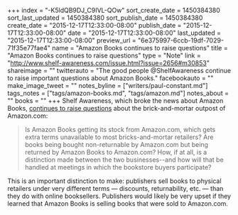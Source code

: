 +++
index = "-K5ldQB9DJ_C9IVL-QOw"
sort_create_date = 1450384380
sort_last_updated = 1450384380
sort_publish_date = 1450384380
create_date = "2015-12-17T12:33:00-08:00"
publish_date = "2015-12-17T12:33:00-08:00"
date = "2015-12-17T12:33:00-08:00"
last_updated = "2015-12-17T12:33:00-08:00"
preview_url = "6e375997-6ccb-19df-7029-71f35e77fae4"
name = "Amazon Books continues to raise questions"
title = "Amazon Books continues to raise questions"
type = "Note"
link = "http://www.shelf-awareness.com/issue.html?issue=2656#m30853"
shareimage = ""
twitterauto = "The good people @ShelfAwareness continue to raise important questions about Amazon Books."
facebookauto = ""
make_image_tweet = ""
notes_byline = ["writers/paul-constant.md"]
tags_notes = ["tags/amazon-books.md", "tags/amazon.md"]
notes_about = ""
books = ""
+++
Shelf Awareness, which broke the news about Amazon Books, [continues to raise questions](http://www.shelf-awareness.com/issue.html?issue=2656#m30853) about the brick-and-mortar outpost of Amazon.com:

<blockquote>Is Amazon Books getting its stock from Amazon.com, which gets extra terms unavailable to most bricks-and-mortar retailers? Are books being bought non-returnable by Amazon.com but being returned by Amazon Books to Amazon.com? How, if at all, is a distinction made between the two businesses--and how will that be handled at meetings in which the bookstore buyers participate?</blockquote>

This is an important distinction to make: publishers sell books to physical retailers under very different terms — discounts, returnability, etc. — than they do with online booksellers. Publishers would likely be very upset if they learned that Amazon Books is selling books that were sold to Amazon.com.

 
